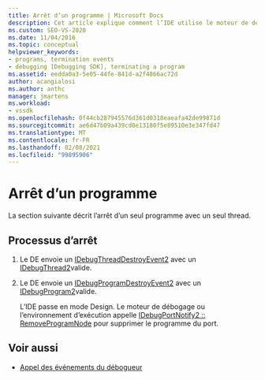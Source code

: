 ```yaml
---
title: Arrêt d’un programme | Microsoft Docs
description: Cet article explique comment l’IDE utilise le moteur de débogage pour mettre fin à un seul programme avec un seul thread.
ms.custom: SEO-VS-2020
ms.date: 11/04/2016
ms.topic: conceptual
helpviewer_keywords:
- programs, termination events
- debugging [Debugging SDK], terminating a program
ms.assetid: eedda0a3-5e05-44fe-841d-a2f4866ac72d
author: acangialosi
ms.author: anthc
manager: jmartens
ms.workload:
- vssdk
ms.openlocfilehash: 0f44cb287945576d361d0318eaeafa42de99871d
ms.sourcegitcommit: ae6d47b09a439cd0e13180f5e89510e3e347fd47
ms.translationtype: MT
ms.contentlocale: fr-FR
ms.lasthandoff: 02/08/2021
ms.locfileid: "99895906"
---
```

# <a name="terminating-a-program"></a>Arrêt d’un programme
La section suivante décrit l’arrêt d’un seul programme avec un seul thread.

## <a name="termination-process"></a>Processus d’arrêt

1. Le DE envoie un [IDebugThreadDestroyEvent2](../../extensibility/debugger/reference/idebugthreaddestroyevent2.md) avec un [IDebugThread2](../../extensibility/debugger/reference/idebugthread2.md)valide.

2. Le DE envoie un [IDebugProgramDestroyEvent2](../../extensibility/debugger/reference/idebugprogramdestroyevent2.md) avec un [IDebugProgram2](../../extensibility/debugger/reference/idebugprogram2.md)valide.

   L’IDE passe en mode Design. Le moteur de débogage ou l’environnement d’exécution appelle [IDebugPortNotify2 :: RemoveProgramNode](../../extensibility/debugger/reference/idebugportnotify2-removeprogramnode.md) pour supprimer le programme du port.

## <a name="see-also"></a>Voir aussi
- [Appel des événements du débogueur](../../extensibility/debugger/calling-debugger-events.md)
